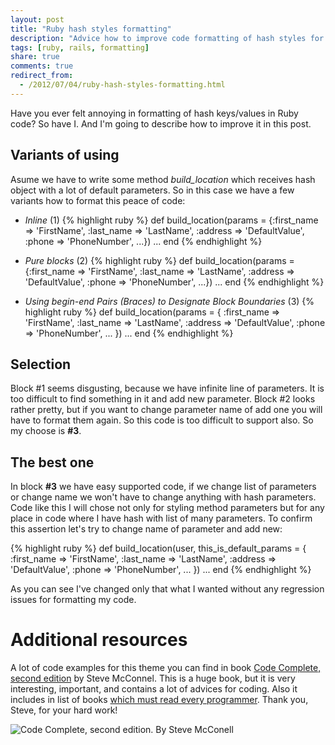 ```yaml
---
layout: post
title: "Ruby hash styles formatting"
description: "Advice how to improve code formatting of hash styles for Ruby/Ruby On Rails"
tags: [ruby, rails, formatting]
share: true
comments: true
redirect_from:
  - /2012/07/04/ruby-hash-styles-formatting.html
---
```



Have you ever felt annoying in formatting of hash keys/values in Ruby code? So have I. And I'm going to describe
how to improve it in this post.

## Variants of using

Asume we have to write some method *build_location* which receives hash object with a lot of default parameters. So
in this case we have a few variants how to format this peace of code:

+ *Inline* (1)
{%  highlight ruby %}
def build_location(params = {:first_name => 'FirstName', :last_name => 'LastName', :address => 'DefaultValue', :phone => 'PhoneNumber', ...})
...
end
{% endhighlight %}

+ *Pure blocks* (2)
{% highlight ruby %}
def build_location(params = {:first_name => 'FirstName',
                             :last_name  => 'LastName',
                             :address    => 'DefaultValue',
                             :phone      => 'PhoneNumber', ...})
...
end
{% endhighlight %}

+ *Using begin-end Pairs (Braces) to Designate Block Boundaries* (3)
{% highlight ruby %}
def build_location(params = {
    :first_name => 'FirstName',
    :last_name  => 'LastName',
    :address    => 'DefaultValue',
    :phone      => 'PhoneNumber', ...
})
...
end
{% endhighlight %}

## Selection

Block #1 seems disgusting, because we have infinite line of parameters. It is too difficult to find something in it and add new parameter.
Block #2 looks rather pretty, but if you want to change parameter name of add one you will have to format them again. So this code is too
difficult to support also. So my choose is **#3**.

## The best one

In block **#3** we have easy supported code, if we change list of parameters or change name we won't have to change anything with hash parameters.
Code like this I will chose not only for styling method parameters but for any place in code where I have hash with list of many parameters.
To confirm this assertion let's try to change name of parameter and add new:

{% highlight ruby %}
def build_location(user, this_is_default_params = {
    :first_name => 'FirstName',
    :last_name  => 'LastName',
    :address    => 'DefaultValue',
    :phone      => 'PhoneNumber', ...
})
...
end
{% endhighlight %}

As you can see I've changed only that what I wanted without any regression issues for formatting my code.

# Additional resources

A lot of code examples for this theme you can find in book [Code Complete, second edition](http://www.amazon.com/Code-Complete-ebook/dp/B004OR1XGK/ref=sr_1_7?ie=UTF8&qid=1341409481&sr=8-7&keywords=code+complete+2) by Steve McConnel.
This is a huge book, but it is very interesting, important, and contains a lot of advices for coding. Also it includes in list of books [which must read every programmer](http://stackoverflow.com/questions/1711/what-is-the-single-most-influential-book-every-programmer-should-read). Thank you, Steve, for your hard work!
<dl class='figure'>
	<img src='/images/code_complete.jpg' alt='Code Complete, second edition. By Steve McConell'></img>
</dl>
